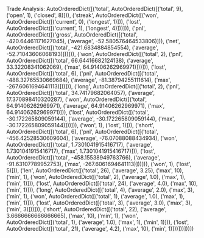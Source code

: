   Trade Analysis:        AutoOrderedDict([('total', AutoOrderedDict([('total', 9), ('open', 1), ('closed', 8)])), ('streak', AutoOrderedDict([('won', AutoOrderedDict([('current', 0), ('longest', 1)])), ('lost', AutoOrderedDict([('current', 1), ('longest', 4)]))])), ('pnl', AutoOrderedDict([('gross', AutoOrderedDict([('total', -420.64461171627045), ('average', -52.580576464533806)])), ('net', AutoOrderedDict([('total', -421.6834884854554), ('average', -52.71043606068193)]))])), ('won', AutoOrderedDict([('total', 2), ('pnl', AutoOrderedDict([('total', 66.64416682124138), ('average', 33.32208341062069), ('max', 64.91406262969971)]))])), ('lost', AutoOrderedDict([('total', 6), ('pnl', AutoOrderedDict([('total', -488.32765530669684), ('average', -81.38794255111614), ('max', -267.6061694641113)]))])), ('long', AutoOrderedDict([('total', 2), ('pnl', AutoOrderedDict([('total', 34.74179682064057), ('average', 17.370898410320287), ('won', AutoOrderedDict([('total', 64.91406262969971), ('average', 64.91406262969971), ('max', 64.91406262969971)])), ('lost', AutoOrderedDict([('total', -30.172265809059144), ('average', -30.172265809059144), ('max', -30.172265809059144)]))])), ('won', 1), ('lost', 1)])), ('short', AutoOrderedDict([('total', 6), ('pnl', AutoOrderedDict([('total', -456.42528530609604), ('average', -76.07088088434934), ('won', AutoOrderedDict([('total', 1.7301041915416717), ('average', 1.7301041915416717), ('max', 1.7301041915416717)])), ('lost', AutoOrderedDict([('total', -458.15538949763766), ('average', -91.63107789952753), ('max', -267.6061694641113)]))])), ('won', 1), ('lost', 5)])), ('len', AutoOrderedDict([('total', 26), ('average', 3.25), ('max', 10), ('min', 1), ('won', AutoOrderedDict([('total', 2), ('average', 1.0), ('max', 1), ('min', 1)])), ('lost', AutoOrderedDict([('total', 24), ('average', 4.0), ('max', 10), ('min', 1)])), ('long', AutoOrderedDict([('total', 4), ('average', 2.0), ('max', 3), ('min', 1), ('won', AutoOrderedDict([('total', 1), ('average', 1.0), ('max', 1), ('min', 1)])), ('lost', AutoOrderedDict([('total', 3), ('average', 3.0), ('max', 3), ('min', 3)]))])), ('short', AutoOrderedDict([('total', 22), ('average', 3.6666666666666665), ('max', 10), ('min', 1), ('won', AutoOrderedDict([('total', 1), ('average', 1.0), ('max', 1), ('min', 1)])), ('lost', AutoOrderedDict([('total', 21), ('average', 4.2), ('max', 10), ('min', 1)]))]))]))])
